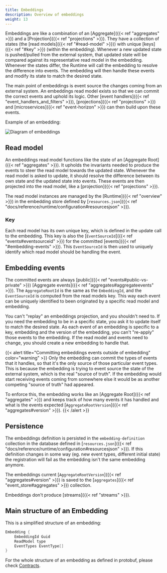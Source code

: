 ```yaml
---
title: Embeddings
description: Overview of embeddings
weight: 13
---
```


Embeddings are like a combination of an [Aggregate]({{< ref "aggregates" >}}) and a [Projection]({{< ref "projections" >}}). They have a collection of states (the [read models]({{< ref "#read-model" >}})) with unique [keys]({{< ref "#key" >}}) (within the embedding). Whenever a new updated state is pushed/pulled from the external system, that updated state will be compared against its representative read model in the embedding. Whenever the states differ, the Runtime will call the embedding to resolve the difference into events. The embedding will then handle these events and modify its state to match the desired state.

The main point of embeddings is event source the changes coming from an external system. An embeddings read model exists so that we can commit the correct events and uphold its logic. Other [event handlers]({{< ref "event_handlers_and_filters" >}}), [projections]({{< ref "projections" >}}) and [microservices]({{< ref "event-horizon" >}}) can then build upon these events.

Example of an embedding:

![Diagram of embeddings](/images/concepts/embeddings.png)

## Read model

An embeddings read model functions like the state of an [Aggregate Root]({{< ref "aggregates" >}}). It upholds the invariants needed to produce the events to steer the read model towards the updated state. Whenever the read model is asked to update, it should resolve the difference between its own state and the updated state into events. These events are then projected into the read model, like a [projection]({{< ref "projections" >}}).

The read model instances are managed by the [Runtime]({{< ref "overview" >}}) in the embedding store defined by [`resources.json`]({{< ref "docs/reference/runtime/configuration#resourcesjson" >}}).

### Key

Each read model has its own unique key, which is defined in the update call to the embedding. This key is also the [`EventSourceId`]({{< ref "events#eventsourceid" >}}) for the committed [events]({{< ref "#embedding-events" >}}).
This `EventSourceId` is then used to uniquely identify which read model should be handling the event.

## Embedding events

The committed events are always [public]({{< ref "events#public-vs-private" >}}) [Aggregate events]({{< ref "aggregates#aggregateevents" >}}). The `AggregateRootId` is the same as the `EmbeddingId`, and the `EventSourceId` is computed from the read models key. This way each event can be uniquely identified to been originated by a specific read model and embedding.

You can't "replay" an embeddings projection, and you shouldn't need to. If you need the embedding to be in a specific state, you ask it to update itself to match the desired state. As each event of an embedding is specific to a key, embedding and the version of the embedding, you can't "re-apply" those events to the embedding. If the read model and events need to change, you should create a new embedding to handle that.

{{< alert title="Committing embeddings events outside of embedding" color="warning" >}}
Only the embedding can commit the types of events that it handles, so that it's the only source of those particular event types. This is because the embedding is trying to event source the state of the external system, which is the real "source of truth". If the embedding would start receiving events coming from somewhere else it would be as another competing "source of truth" had appeared.

To enforce this, the embedding works like an [Aggregate Root]({{< ref "aggregates" >}}) and keeps track of how many events it has handled and what is the events expected [`AggregateRootVersion`]({{< ref "aggregates#version" >}}).
{{< /alert >}}

## Persistence

The embeddings definition is persisted in the `embedding-definition` collection in the database defined in [`resources.json`]({{< ref "docs/reference/runtime/configuration#resourcesjson" >}}). If this definition changes in some way (eg. new event types, different initial state) the registration will fail as the embedding isn't the same embedding anymore.

The embeddings current [`AggregateRootVersion`]({{< ref "aggregates#version" >}}) is saved to the [`aggregates`]({{< ref "event_store#aggregates" >}}) collection.

Embeddings don't produce [streams]({{< ref "streams" >}}). 

## Main structure of an Embedding

This is a simplified structure of an embedding:
```csharp
Embedding {
    EmbeddingId Guid
    ReadModel type
    EventTypes EventType[]
}
```

For the whole structure of an embedding as defined in protobuf, please check [Contracts](https://github.com/dolittle/Contracts/tree/master/Source/Runtime/Embeddings).
